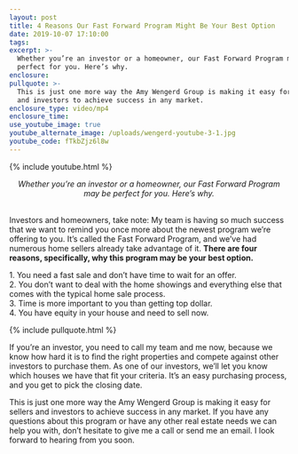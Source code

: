 ```yaml
---
layout: post
title: 4 Reasons Our Fast Forward Program Might Be Your Best Option
date: 2019-10-07 17:10:00
tags:
excerpt: >-
  Whether you’re an investor or a homeowner, our Fast Forward Program may be
  perfect for you. Here’s why.
enclosure:
pullquote: >-
  This is just one more way the Amy Wengerd Group is making it easy for sellers
  and investors to achieve success in any market.
enclosure_type: video/mp4
enclosure_time:
use_youtube_image: true
youtube_alternate_image: /uploads/wengerd-youtube-3-1.jpg
youtube_code: fTkbZjz6l8w
---
```


{% include youtube.html %}

<center><em>Whether you&rsquo;re an investor or a homeowner, our Fast Forward Program may be perfect for you. Here&rsquo;s why.</em></center>

<center>&nbsp;</center>

Investors and homeowners, take note: My team is having so much success that we want to remind you once more about the newest program we’re offering to you. It’s called the Fast Forward Program, and we’ve had numerous home sellers already take advantage of it. **There are four reasons, specifically, why this program may be your best option.&nbsp;**

1\. You need a fast sale and don’t have time to wait for an offer.<br>2\. You don’t want to deal with the home showings and everything else that comes with the typical home sale process.<br>3\. Time is more important to you than getting top dollar.&nbsp;<br>4\. You have equity in your house and need to sell now.

{% include pullquote.html %}

If you’re an investor, you need to call my team and me now, because we know how hard it is to find the right properties and compete against other investors to purchase them. As one of our investors, we’ll let you know which houses we have that fit your criteria. It’s an easy purchasing process, and you get to pick the closing date.&nbsp;

This is just one more way the Amy Wengerd Group is making it easy for sellers and investors to achieve success in any market. If you have any questions about this program or have any other real estate needs we can help you with, don’t hesitate to give me a call or send me an email. I look forward to hearing from you soon.<br>&nbsp;